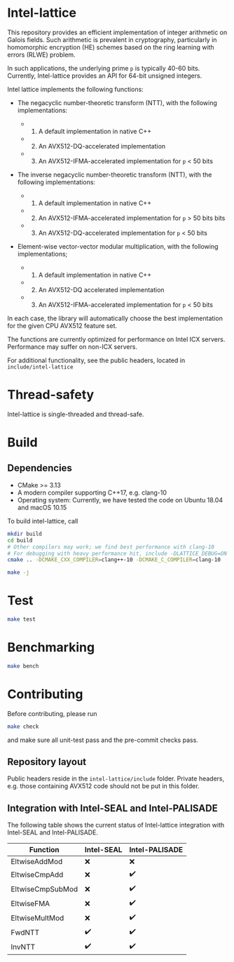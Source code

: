 # Intel-lattice
This repository provides an efficient implementation of integer arithmetic on Galois fields. Such arithmetic is prevalent in cryptography, particularly in homomorphic encryption (HE) schemes based on the ring learning with errors (RLWE) problem.

In such applications, the underlying prime `p` is typically 40-60 bits. Currently, Intel-lattice provides an API for 64-bit unsigned integers.

Intel lattice implements the following functions:
-  The negacyclic number-theoretic transform (NTT), with the following implementations:
   - 1) A default implementation in native C++
   - 2) An AVX512-DQ-accelerated implementation
   - 3) An AVX512-IFMA-accelerated implementation for `p` < 50 bits

-  The inverse negacyclic number-theoretic transform (NTT), with the following implementations:
   - 1) A default implementation in native C++
   - 2) An AVX512-IFMA-accelerated implementation for `p` > 50 bits bits
   - 3) An AVX512-DQ-accelerated implementation for `p` < 50 bits

- Element-wise vector-vector modular multiplication, with the following implementations;
  - 1) A default implementation in native C++
  - 2) An AVX512-DQ accelerated implementation
  - 3) An AVX512-IFMA-accelerated implementation for `p`  < 50 bits

In each case, the library will automatically choose the best implementation for the given CPU AVX512 feature set.

The functions are currently optimized for performance on Intel ICX servers. Performance may suffer on non-ICX servers.

For additional functionality, see the public headers, located in `include/intel-lattice`

# Thread-safety
Intel-lattice is single-threaded and thread-safe.

# Build

## Dependencies
  - CMake >= 3.13
  - A modern compiler supporting C++17, e.g. clang-10
  - Operating system: Currently, we have tested the code on Ubuntu 18.04 and macOS 10.15

To build intel-lattice, call
```bash
mkdir build
cd build
# Other compilers may work; we find best performance with clang-10
# For debugging with heavy performance hit, include -DLATTICE_DEBUG=ON
cmake .. -DCMAKE_CXX_COMPILER=clang++-10 -DCMAKE_C_COMPILER=clang-10

make -j
```

# Test
```bash
make test
```

# Benchmarking
```bash
make bench
```

# Contributing
Before contributing, please run
```bash
make check
```
and make sure all unit-test pass and the pre-commit checks pass.

## Repository layout
Public headers reside in the `intel-lattice/include` folder.
Private headers, e.g. those containing AVX512 code should not be put in this folder.

## Integration with Intel-SEAL and Intel-PALISADE
The following table shows the current status of Intel-lattice integration with Intel-SEAL and Intel-PALISADE.

| Function         | Intel-SEAL         | Intel-PALISADE
| ---------------- | ------------------ | --------------
| EltwiseAddMod    | :x:                | :x:
| EltwiseCmpAdd    | :x:                | :heavy_check_mark:
| EltwiseCmpSubMod | :x:                | :heavy_check_mark:
| EltwiseFMA       | :x:                | :heavy_check_mark:
| EltwiseMultMod   | :x:                | :heavy_check_mark:
| FwdNTT           | :heavy_check_mark: | :heavy_check_mark:
| InvNTT           | :heavy_check_mark: | :heavy_check_mark:
